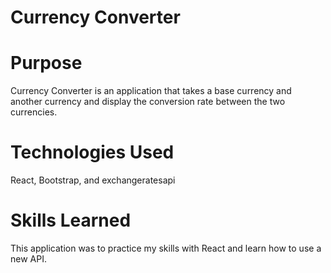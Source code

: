 # Currency Converter

# Purpose
 Currency Converter is an application that takes a base currency and another currency and display the conversion rate between the two currencies.

# Technologies Used
 React, Bootstrap, and exchangeratesapi

# Skills Learned
This application was to practice my skills with React and learn how to use a new API.
